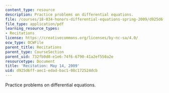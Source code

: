 ```yaml
---
content_type: resource
description: Practice problems on differential equations.
file: /courses/18-034-honors-differential-equations-spring-2009/d925d6ffaec1edadbac108c172524dcb_MIT18_034s09_rec18_rec0514.pdf
file_type: application/pdf
learning_resource_types:
- Recitations
license: https://creativecommons.org/licenses/by-nc-sa/4.0/
ocw_type: OCWFile
parent_title: Recitations
parent_type: CourseSection
parent_uid: 732fb0d8-e1e6-74f6-6790-41a2ef550a2e
resourcetype: Document
title: 'Recitation: May 14, 2009'
uid: d925d6ff-aec1-edad-bac1-08c172524dcb
---
```

Practice problems on differential equations.